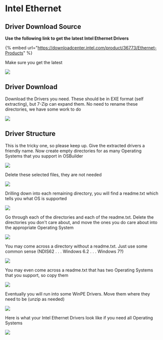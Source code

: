 # Intel Ethernet

## Driver Download Source

**Use the following link to get the latest Intel Ethernet Drivers**

{% embed url="https://downloadcenter.intel.com/product/36773/Ethernet-Products" %}

Make sure you get the latest

![](../../../../../.gitbook/assets/image%20%283%29.png)

## Driver Download

Download the Drivers you need.  These should be in EXE format \(self extracting\), but 7-Zip can expand them.  No need to rename these directories, we have some work to do

![](../../../../../.gitbook/assets/image%20%284%29.png)

## Driver Structure

This is the tricky one, so please keep up.  Give the extracted drivers a friendly name.  Now create empty directories for as many Operating Systems that you support in OSBuilder

![](../../../../../.gitbook/assets/image%20%2820%29.png)

Delete these selected files, they are not needed

![](../../../../../.gitbook/assets/image%20%2826%29.png)

Drilling down into each remaining directory, you will find a readme.txt which tells you what OS is supported

![](../../../../../.gitbook/assets/image%20%2828%29.png)

Go through each of the directories and each of the readme.txt.  Delete the directories you don't care about, and move the ones you do care about into the appropriate Operating System

![](../../../../../.gitbook/assets/image%20%2818%29.png)

You may come across a directory without a readme.txt.  Just use some common sense \(NDIS62 . . . Windows 6.2 . . . Windows 7?\)

![](../../../../../.gitbook/assets/image%20%286%29.png)

You may even come across a readme.txt that has two Operating Systems that you support, so copy them

![](../../../../../.gitbook/assets/image%20%2851%29.png)

Eventually you will run into some WinPE Drivers.  Move them where they need to be \(unzip as needed\)

![](../../../../../.gitbook/assets/image%20%2844%29.png)

Here is what your Intel Ethernet Drivers look like if you need all Operating Systems

![](../../../../../.gitbook/assets/image%20%2815%29.png)

## 

